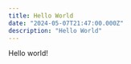 ```yaml
---
title: Hello World
date: "2024-05-07T21:47:00.000Z"
description: "Hello World"
---
```


Hello world!